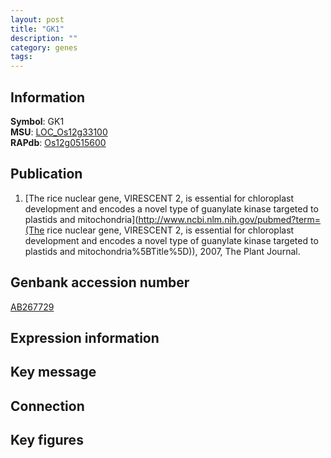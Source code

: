 ```yaml
---
layout: post
title: "GK1"
description: ""
category: genes
tags: 
---
```


## Information
__Symbol__: GK1  
__MSU__: [LOC_Os12g33100](http://rice.plantbiology.msu.edu/cgi-bin/ORF_infopage.cgi?orf=LOC_Os12g33100)  
__RAPdb__: [Os12g0515600](http://rapdb.dna.affrc.go.jp/viewer/gbrowse_details/irgsp1?name=Os12g0515600)  

## Publication
1. [The rice nuclear gene, VIRESCENT 2, is essential for chloroplast development and encodes a novel type of guanylate kinase targeted to plastids and mitochondria](http://www.ncbi.nlm.nih.gov/pubmed?term=(The rice nuclear gene, VIRESCENT 2, is essential for chloroplast development and encodes a novel type of guanylate kinase targeted to plastids and mitochondria%5BTitle%5D)), 2007, The Plant Journal.

## Genbank accession number
[AB267729](http://www.ncbi.nlm.nih.gov/nuccore/AB267729)

## Expression information

## Key message

## Connection

## Key figures


